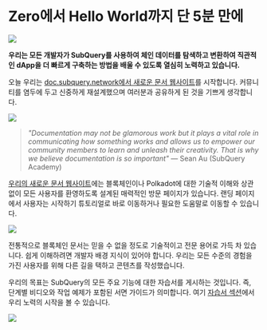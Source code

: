 # Zero에서 Hello World까지 단 5분 만에

![](https://miro.medium.com/max/1400/1*g51P_PPoseNqEfCBgvpXXA.png)

**우리는 모든 개발자가 SubQuery를 사용하여 체인 데이터를 탐색하고 변환하여 직관적인 dApp을 더 빠르게 구축하는 방법을 배울 수 있도록 열심히 노력하고 있습니다.**

오늘 우리는 [doc.subquery.network에서 새로운 문서 웹사이트](https://doc.subquery.network/)를 시작합니다.  커뮤니티를 염두에 두고 신중하게 재설계했으며 여러분과 공유하게 된 것을 기쁘게 생각합니다.

![](https://miro.medium.com/max/1200/1*snyFSjyQ9q116bmIcaVfsQ.gif)

> _"Documentation may not be glamorous work but it plays a vital role in communicating how something works and allows us to empower our community members to learn and unleash their creativity. That is why we believe documentation is so important"_ — Sean Au (SubQuery Academy)

[우리의 새로운 문서 웹사이트](https://doc.subquery.network/)에는 블록체인이나 Polkadot에 대한 기술적 이해와 상관없이 모든 사용자를 환영하도록 설계된 매력적인 방문 페이지가 있습니다. 랜딩 페이지에서 사용자는 시작하기 튜토리얼로 바로 이동하거나 필요한 도움말로 이동할 수 있습니다.

![](https://miro.medium.com/max/1400/1*obZau98aya3Ohtc43DAuEw.png)

전통적으로 블록체인 문서는 믿을 수 없을 정도로 기술적이고 전문 용어로 가득 차 있습니다. 쉽게 이해하려면 개발자 배경 지식이 있어야 합니다. 우리는 모든 수준의 경험을 가진 사용자를 위해 다른 길을 택하고 콘텐츠를 작성했습니다.

우리의 목표는 SubQuery의 모든 주요 기능에 대한 자습서를 게시하는 것입니다. 즉, 단계별 비디오와 작업 예제가 포함된 서면 가이드가 의미합니다. 여기 [자습서 섹션](https://doc.subquery.network/tutorials_examples/howto.html)에서 우리 노력의 시작을 볼 수 있습니다.

![](https://miro.medium.com/max/1200/1*nxy4aDTaQ0EMGudm0QW09g.gif)
